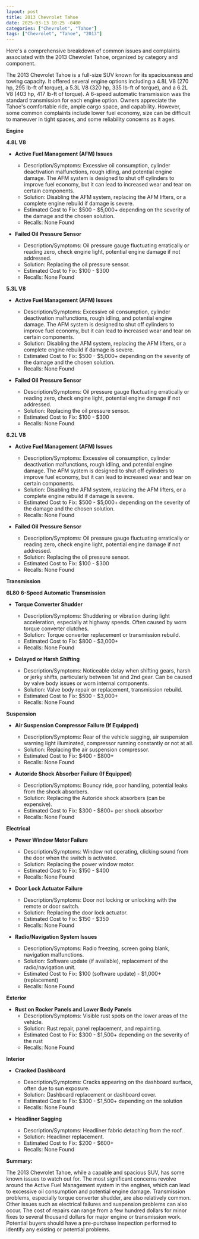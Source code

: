```yaml
---
layout: post
title: 2013 Chevrolet Tahoe
date: 2025-03-13 10:25 -0400
categories: ["Chevrolet", "Tahoe"]
tags: ["Chevrolet", "Tahoe", "2013"]
---
```

Here's a comprehensive breakdown of common issues and complaints associated with the 2013 Chevrolet Tahoe, organized by category and component.

The 2013 Chevrolet Tahoe is a full-size SUV known for its spaciousness and towing capacity. It offered several engine options including a 4.8L V8 (270 hp, 295 lb-ft of torque), a 5.3L V8 (320 hp, 335 lb-ft of torque), and a 6.2L V8 (403 hp, 417 lb-ft of torque). A 6-speed automatic transmission was the standard transmission for each engine option. Owners appreciate the Tahoe's comfortable ride, ample cargo space, and capability. However, some common complaints include lower fuel economy, size can be difficult to maneuver in tight spaces, and some reliability concerns as it ages.

**Engine**

**4.8L V8**

*   **Active Fuel Management (AFM) Issues**
    *   Description/Symptoms: Excessive oil consumption, cylinder deactivation malfunctions, rough idling, and potential engine damage. The AFM system is designed to shut off cylinders to improve fuel economy, but it can lead to increased wear and tear on certain components.
    *   Solution: Disabling the AFM system, replacing the AFM lifters, or a complete engine rebuild if damage is severe.
    *   Estimated Cost to Fix: $500 - $5,000+ depending on the severity of the damage and the chosen solution.
    *   Recalls: None Found

*   **Failed Oil Pressure Sensor**
    *   Description/Symptoms: Oil pressure gauge fluctuating erratically or reading zero, check engine light, potential engine damage if not addressed.
    *   Solution: Replacing the oil pressure sensor.
    *   Estimated Cost to Fix: $100 - $300
    *   Recalls: None Found

**5.3L V8**

*   **Active Fuel Management (AFM) Issues**
    *   Description/Symptoms: Excessive oil consumption, cylinder deactivation malfunctions, rough idling, and potential engine damage. The AFM system is designed to shut off cylinders to improve fuel economy, but it can lead to increased wear and tear on certain components.
    *   Solution: Disabling the AFM system, replacing the AFM lifters, or a complete engine rebuild if damage is severe.
    *   Estimated Cost to Fix: $500 - $5,000+ depending on the severity of the damage and the chosen solution.
    *   Recalls: None Found

*   **Failed Oil Pressure Sensor**
    *   Description/Symptoms: Oil pressure gauge fluctuating erratically or reading zero, check engine light, potential engine damage if not addressed.
    *   Solution: Replacing the oil pressure sensor.
    *   Estimated Cost to Fix: $100 - $300
    *   Recalls: None Found

**6.2L V8**

*   **Active Fuel Management (AFM) Issues**
    *   Description/Symptoms: Excessive oil consumption, cylinder deactivation malfunctions, rough idling, and potential engine damage. The AFM system is designed to shut off cylinders to improve fuel economy, but it can lead to increased wear and tear on certain components.
    *   Solution: Disabling the AFM system, replacing the AFM lifters, or a complete engine rebuild if damage is severe.
    *   Estimated Cost to Fix: $500 - $5,000+ depending on the severity of the damage and the chosen solution.
    *   Recalls: None Found

*   **Failed Oil Pressure Sensor**
    *   Description/Symptoms: Oil pressure gauge fluctuating erratically or reading zero, check engine light, potential engine damage if not addressed.
    *   Solution: Replacing the oil pressure sensor.
    *   Estimated Cost to Fix: $100 - $300
    *   Recalls: None Found

**Transmission**

**6L80 6-Speed Automatic Transmission**

*   **Torque Converter Shudder**
    *   Description/Symptoms: Shuddering or vibration during light acceleration, especially at highway speeds. Often caused by worn torque converter clutches.
    *   Solution: Torque converter replacement or transmission rebuild.
    *   Estimated Cost to Fix: $800 - $3,000+
    *   Recalls: None Found

*   **Delayed or Harsh Shifting**
    *   Description/Symptoms: Noticeable delay when shifting gears, harsh or jerky shifts, particularly between 1st and 2nd gear. Can be caused by valve body issues or worn internal components.
    *   Solution: Valve body repair or replacement, transmission rebuild.
    *   Estimated Cost to Fix: $500 - $3,000+
    *   Recalls: None Found

**Suspension**

*   **Air Suspension Compressor Failure (If Equipped)**
    *   Description/Symptoms: Rear of the vehicle sagging, air suspension warning light illuminated, compressor running constantly or not at all.
    *   Solution: Replacing the air suspension compressor.
    *   Estimated Cost to Fix: $400 - $800+
    *   Recalls: None Found

*   **Autoride Shock Absorber Failure (If Equipped)**
    *   Description/Symptoms: Bouncy ride, poor handling, potential leaks from the shock absorbers.
    *   Solution: Replacing the Autoride shock absorbers (can be expensive).
    *   Estimated Cost to Fix: $300 - $800+ per shock absorber
    *   Recalls: None Found

**Electrical**

*   **Power Window Motor Failure**
    *   Description/Symptoms: Window not operating, clicking sound from the door when the switch is activated.
    *   Solution: Replacing the power window motor.
    *   Estimated Cost to Fix: $150 - $400
    *   Recalls: None Found

*   **Door Lock Actuator Failure**
    *   Description/Symptoms: Door not locking or unlocking with the remote or door switch.
    *   Solution: Replacing the door lock actuator.
    *   Estimated Cost to Fix: $150 - $350
    *   Recalls: None Found

*   **Radio/Navigation System Issues**
    *   Description/Symptoms: Radio freezing, screen going blank, navigation malfunctions.
    *   Solution: Software update (if available), replacement of the radio/navigation unit.
    *   Estimated Cost to Fix: $100 (software update) - $1,000+ (replacement)
    *   Recalls: None Found

**Exterior**

*   **Rust on Rocker Panels and Lower Body Panels**
    *   Description/Symptoms: Visible rust spots on the lower areas of the vehicle.
    *   Solution: Rust repair, panel replacement, and repainting.
    *   Estimated Cost to Fix: $300 - $1,500+ depending on the severity of the rust
    *   Recalls: None Found

**Interior**

*   **Cracked Dashboard**
    * Description/Symptoms: Cracks appearing on the dashboard surface, often due to sun exposure.
    * Solution: Dashboard replacement or dashboard cover.
    * Estimated Cost to Fix: $300 - $1,500+ depending on the solution
    * Recalls: None Found

*   **Headliner Sagging**
    * Description/Symptoms: Headliner fabric detaching from the roof.
    * Solution: Headliner replacement.
    * Estimated Cost to Fix: $200 - $600+
    * Recalls: None Found

**Summary:**

The 2013 Chevrolet Tahoe, while a capable and spacious SUV, has some known issues to watch out for. The most significant concerns revolve around the Active Fuel Management system in the engines, which can lead to excessive oil consumption and potential engine damage. Transmission problems, especially torque converter shudder, are also relatively common. Other issues such as electrical failures and suspension problems can also occur. The cost of repairs can range from a few hundred dollars for minor fixes to several thousand dollars for major engine or transmission work. Potential buyers should have a pre-purchase inspection performed to identify any existing or potential problems.


